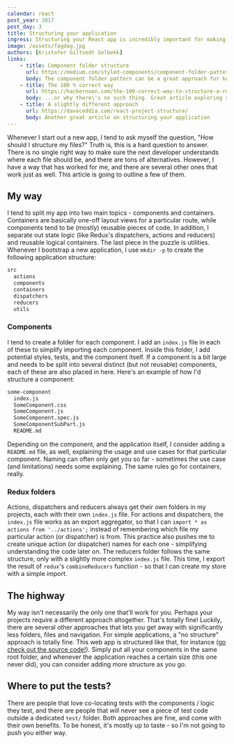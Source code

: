 ```yaml
---
calendar: react
post_year: 2017
post_day: 3
title: Structuring your application
ingress: Structuring your React app is incredibly important for making your project maintainable and easy to navigate. What is the best way to do it?
image: /assets/fagdag.jpg
authors: [Kristofer Giltvedt Selbekk]
links:
    - title: Component folder structure
      url: https://medium.com/styled-components/component-folder-pattern-ee42df37ec68
      body: The component folder pattern can be a great approach for keeping everything related to your component inside a single folder
    - title: The 100 % correct way
      url: https://hackernoon.com/the-100-correct-way-to-structure-a-react-app-or-why-theres-no-such-thing-3ede534ef1e
      body: ...or why there\'s no such thing. Great article exploring several different patterns
    - title: A slightly different approach
      url: https://daveceddia.com/react-project-structure/
      body: Another great article on structuring your application
---
```


Whenever I start out a new app, I tend to ask myself the question, "How should I structure my files?"
Truth is, this is a hard question to answer. There is no single right way to make sure the next developer understands
where each file should be, and there are tons of alternatives. However, I have a way that has worked for me, and there
are several other ones that work just as well. This article is going to outline a few of them.

## My way

I tend to split my app into two main topics - components and containers. Containers are basically one-off layout views
for a particular route, while components tend to be (mostly) reusable pieces of code. In addition, I separate out state
logic (like Redux's dispatchers, actions and reducers) and reusable logical containers. The last piece in the puzzle is
utilities.
Whenever I bootstrap a new application, I use `mkdir -p` to create the following application structure:

```bash
src
  actions
  components
  containers
  dispatchers
  reducers
  utils
```

### Components

I tend to create a folder for each component. I add an `index.js` file in each of these to simplify importing each
component. Inside this folder, I add potential styles, tests, and the component itself. If a component is a bit large
and needs to be split into several distinct (but not reusable) components, each of these are also placed in here.
Here's an example of how I'd structure a component:

```bash
some-component
  index.js
  SomeComponent.css
  SomeComponent.js
  SomeComponent.spec.js
  SomeComponentSubPart.js
  README.md
```

Depending on the component, and the application itself, I consider adding a `README.md` file, as well, explaining the
usage and use cases for that particular component. Naming can often only get you so far - sometimes the use case (and
limitations) needs some explaining.
The same rules go for containers, really.

### Redux folders

Actions, dispatchers and reducers always get their own folders in my projects, each with their own `index.js` file.
For actions and dispatchers, the `index.js` file works as an export aggregator, so that I can
`import * as actions from '../actions';` instead of remembering which file my particular action (or dispatcher) is
from. This practice also pushes me to create unique action (or dispatcher) names for each one - simplifying
understanding the code later on.
The reducers folder follows the same structure, only with a slightly more complex `index.js` file. This time, I
export the result of `redux`'s `combineReducers` function - so that I can create my store with a simple import.

## The highway

My way isn't necessarily the only one that'll work for you. Perhaps your projects require a different approach
altogether. That's totally fine! Luckily, there are several other approaches that lets you get away with
significantly less folders, files and navigation.
For simple applications, a "no structure" approach is totally fine. This web app is structured like that, for instance
([go check out the source code!](https://github.com/selbekk/react-christmas)). Simply put all your components in the
same root folder, and whenever the application reaches a certain size (this one never did), you can consider adding more
structure as you go.

## Where to put the tests?

There are people that love co-locating tests with the components / logic they test, and there are people that will never
see a piece of test code outside a dedicated `test/` folder. Both approaches are fine, and come with their own
benefits. To be honest, it's mostly up to taste - so I'm not going to push you either way.
